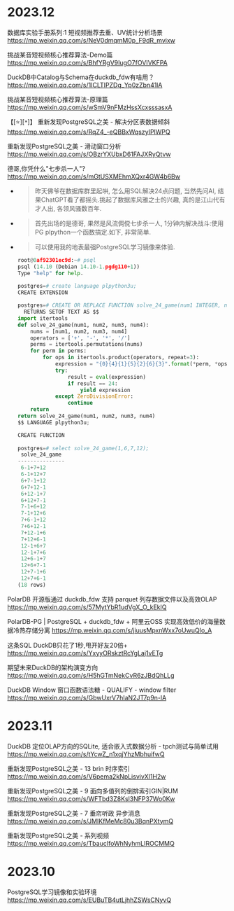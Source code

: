 
# 2023.12

数据库实验手册系列:1 短视频推荐去重、UV统计分析场景 https://mp.weixin.qq.com/s/NeV0dmqmM0p_F9dR_mvixw

挑战某音短视频核心推荐算法-Demo篇 https://mp.weixin.qq.com/s/BhfYRgV9IugO7fOVIVKFPA

DuckDB中Catalog与Schema在duckdb_fdw有啥用？ https://mp.weixin.qq.com/s/1ICLTIPZDq_Yp0zZbn41lA

挑战某音短视频核心推荐算法-原理篇 https://mp.weixin.qq.com/s/wSmV9nFMzHssXcxsssasxA

【[:star:][`*`]】 重新发现PostgreSQL之美 - 解决分区表数据倾斜 https://mp.weixin.qq.com/s/RqZ4_-eQBBxWqszyIPlWPQ

重新发现PostgreSQL之美 - 滑动窗口分析 https://mp.weixin.qq.com/s/OBzrYXUbxD61FAJXRyQtvw

德哥,你凭什么"七步杀一人"? https://mp.weixin.qq.com/s/mGtUSXMEhmXQxr4GW4b6Bw
- > 昨天佛爷在数据库群里起哄, 怎么用SQL解决24点问题, 当然先问AI, 结果ChatGPT看了都摇头.挑起了数据库风雅之士的兴趣, 真的是江山代有才人出, 各领风骚数百年.
- > 首先出场的是德哥, 果然是风流倜傥七步杀一人, 1分钟内解决战斗:使用PG plpython一个函数搞定.如下, 非常简单.
- > 可以使用我的地表最强PostgreSQL学习镜像来体验.
  ```py
  root@0af92301ec9d:~# psql  
  psql (14.10 (Debian 14.10-1.pgdg110+1))  
  Type "help" for help.  
    
  postgres=# create language plpython3u;  
  CREATE EXTENSION  

  postgres=# CREATE OR REPLACE FUNCTION solve_24_game(num1 INTEGER, num2 INTEGER, num3 INTEGER, num4 INTEGER)  
    RETURNS SETOF TEXT AS $$  
  import itertools  
  def solve_24_game(num1, num2, num3, num4):  
      nums = [num1, num2, num3, num4]  
      operators = ['+', '-', '*', '/']  
      perms = itertools.permutations(nums)  
      for perm in perms:  
          for ops in itertools.product(operators, repeat=3):  
              expression = "{0}{4}{1}{5}{2}{6}{3}".format(*perm, *ops)  
              try:  
                  result = eval(expression)  
                  if result == 24:  
                      yield expression  
              except ZeroDivisionError:  
                  continue  
      return
  return solve_24_game(num1, num2, num3, num4)  
  $$ LANGUAGE plpython3u;  

  CREATE FUNCTION  
      
  postgres=# select solve_24_game(1,6,7,12);  
   solve_24_game   
  ---------------  
   6-1+7+12  
   6-1+12+7  
   6+7-1+12  
   6+7+12-1  
   6+12-1+7  
   6+12+7-1  
   7-1+6+12  
   7-1+12+6  
   7+6-1+12  
   7+6+12-1  
   7+12-1+6  
   7+12+6-1  
   12-1+6+7  
   12-1+7+6  
   12+6-1+7  
   12+6+7-1  
   12+7-1+6  
   12+7+6-1  
  (18 rows)
  ```

PolarDB 开源版通过 duckdb_fdw 支持 parquet 列存数据文件以及高效OLAP https://mp.weixin.qq.com/s/57MytYbR1udVgX_O_kEklQ

PolarDB-PG | PostgreSQL + duckdb_fdw + 阿里云OSS 实现高效低价的海量数据冷热存储分离 https://mp.weixin.qq.com/s/jiuusMpxnWxx7oUwuQIo_A

这条SQL DuckDB只花了1秒,甩开好友20倍+ https://mp.weixin.qq.com/s/YxyyORskztRcYgLaj1vETg

期望未来DuckDB的架构演变方向 https://mp.weixin.qq.com/s/H5hGTmNekCvR6zJBdQhLLg

DuckDB Window 窗口函数语法糖 - QUALIFY - window filter https://mp.weixin.qq.com/s/GbwUxrV7hIaN2JT7p9n-lA

# 2023.11

DuckDB 定位OLAP方向的SQLite, 适合嵌入式数据分析 - tpch测试与简单试用 https://mp.weixin.qq.com/s/tYcwZ_n1xqjYhzMbhuifwQ

重新发现PostgreSQL之美 - 13 brin 时序索引 https://mp.weixin.qq.com/s/V6pema2kNpLisvivXl1H2w

重新发现PostgreSQL之美 - 9 面向多值列的倒排索引GIN|RUM https://mp.weixin.qq.com/s/WFTbd3Z8Ksl3NFP37Wo0Kw

重新发现PostgreSQL之美 - 7 垂帘听政 异步消息 https://mp.weixin.qq.com/s/JMIKfMeMc80u3BqnPXtymQ

重新发现PostgreSQL之美 - 系列视频 https://mp.weixin.qq.com/s/TbaucIfoWhNyhmLIROCMMQ

# 2023.10

PostgreSQL学习镜像和实验环境 https://mp.weixin.qq.com/s/EUBuTB4utLjhhZSWsCNyvQ
